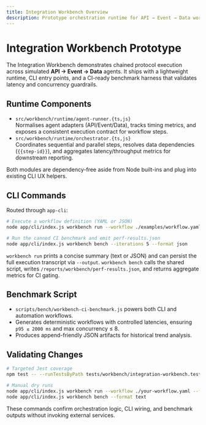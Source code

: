 ```yaml
---
title: Integration Workbench Overview
description: Prototype orchestration runtime for API → Event → Data workflows.
---
```


# Integration Workbench Prototype

The Integration Workbench demonstrates chained protocol execution across simulated **API → Event → Data** agents. It ships with a lightweight runtime, CLI entry points, and a CI-ready benchmark harness that validates latency and concurrency guardrails.

## Runtime Components

- `src/workbench/runtime/agent-runner.{ts,js}`  
  Normalises agent adapters (API/Event/Data), tracks timing metrics, and exposes a consistent execution contract for workflow steps.
- `src/workbench/runtime/orchestrator.{ts,js}`  
  Coordinates sequential and parallel steps, resolves data dependencies (`{{step-id}}`), and aggregates latency/throughput metrics for downstream reporting.

Both modules are dependency-free aside from Node built-ins and plug into existing CLI UX helpers.

## CLI Commands

Routed through `app-cli`:

```bash
# Execute a workflow definition (YAML or JSON)
node app/cli/index.js workbench run --workflow ./examples/workflow.yaml

# Run the canned CI benchmark and emit perf-results.json
node app/cli/index.js workbench bench --iterations 5 --format json
```

`workbench run` prints a concise summary (text or JSON) and can persist the full execution transcript via `--output`. `workbench bench` calls the shared script, writes `/reports/workbench/perf-results.json`, and returns aggregate metrics for CI gating.

## Benchmark Script

- `scripts/bench/workbench-ci-benchmark.js` powers both CLI and automation workflows.
- Generates deterministic workflows with controlled latencies, ensuring `p95 ≤ 2000 ms` and max concurrency ≤ 8.
- Produces append-friendly JSON artifacts for historical trend analysis.

## Validating Changes

```bash
# Targeted Jest coverage
npm test -- --runTestsByPath tests/workbench/integration-workbench.test.ts

# Manual dry runs
node app/cli/index.js workbench run --workflow ./your-workflow.yaml --format json
node app/cli/index.js workbench bench --format text
```

These commands confirm orchestration logic, CLI wiring, and benchmark outputs without invoking external services.
